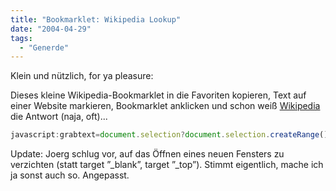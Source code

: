 ```yaml
---
title: "Bookmarklet: Wikipedia Lookup"
date: "2004-04-29"
tags:
  - "Generde"
---
```


Klein und nützlich, for ya pleasure:

Dieses kleine Wikipedia-Bookmarklet in die Favoriten kopieren, Text auf einer Website markieren, Bookmarklet anklicken und schon weiß [Wikipedia](http://wikipedia.de/) die Antwort (naja, oft)...

```js
javascript:grabtext=document.selection?document.selection.createRange().text:document.getSelection();void(wikipedia=window.open(‘http://de.wikipedia.org/wiki/’ +escape(grabtext)+’’,’_top’));
```

Update: Joerg schlug vor, auf das Öffnen eines neuen Fensters zu verzichten (statt target ”_blank”, target ”_top”). Stimmt eigentlich, mache ich ja sonst auch so. Angepasst.
